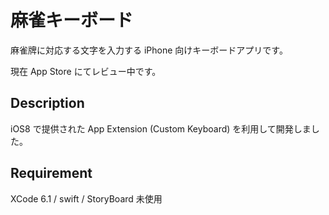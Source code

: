 麻雀キーボード
====

麻雀牌に対応する文字を入力する iPhone 向けキーボードアプリです。 

現在 App Store にてレビュー中です。

## Description
iOS8 で提供された App Extension (Custom Keyboard) を利用して開発しました。

## Requirement
XCode 6.1 / swift / StoryBoard 未使用
